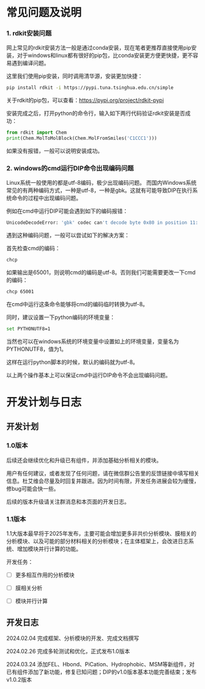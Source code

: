 # 常见问题及说明

### 1. rdkit安装问题

网上常见的rdkit安装方法一般是通过conda安装，现在笔者更推荐直接使用pip安装，对于windows和linux都有很好的pip包，比conda安装更方便更快捷，更不容易遇到编译问题。

这里我们使用pip安装，同时调用清华源，安装更加快捷：

```bash
pip install rdkit -i https://pypi.tuna.tsinghua.edu.cn/simple
```

关于rdkit的pip包，可以查看：https://pypi.org/project/rdkit-pypi

安装完成之后，打开python的命令行，输入如下两行代码验证rdkit安装是否成功：

```python
from rdkit import Chem
print(Chem.MolToMolBlock(Chem.MolFromSmiles('C1CCC1')))
```

如果没有报错，一般可以说明安装成功。


### 2. windows的cmd运行DIP命令出现编码问题

Linux系统一般使用的都是utf-8编码，极少出现编码问题。
而国内Windows系统常见的有两种编码方式，一种是utf-8，一种是gbk。这就有可能导致DIP在执行系统命令的过程中出现编码问题。

例如在cmd中运行DIP可能会遇到如下的编码报错：

```bash
UnicodeDecodeError: 'gbk' codec can't decode byte 0x80 in position 11: illegal multibyte sequence
```

遇到这种编码问题，一般可以尝试如下的解决方案：

首先检查cmd的编码：

```bash
chcp
```

如果输出是65001，则说明cmd的编码是utf-8。否则我们可能需要更改一下cmd的编码：

```bash
chcp 65001
```

在cmd中运行这条命令能够将cmd的编码临时转换为utf-8。

同时，建议设置一下python编码的环境变量：

```bash
set PYTHONUTF8=1
```

当然也可以在windows系统的环境变量中设置如上的环境变量，变量名为PYTHONUTF8，值为1。

这样在运行python脚本的时候，默认的编码就为utf-8。

以上两个操作基本上可以保证cmd中运行DIP命令不会出现编码问题。



# 开发计划与日志

## 开发计划

### 1.0版本

后续还会继续优化和升级已有组件，并添加基础分析相关的模块。

用户有任何建议，或者发现了任何问题，请在微信群公告里的反馈链接中填写相关信息。杜艾维会尽量及时回复并跟进。因为时间有限，开发任务进展会较为缓慢，修bug可能会快一些。

后续的版本升级请关注群消息和本页面的开发日志。


### 1.1版本

1.1大版本最早将于2025年发布，主要可能会增加更多非共价分析模块、膜相关的分析模块、以及可能的部分材料相关的分析模块；在主体框架上，会改进日志系统、增加模块并行计算的功能。

开发任务：
- [ ] 更多相互作用的分析模块
- [ ] 膜相关分析
- [ ] 模块并行计算
  

## 开发日志

2024.02.04 完成框架、分析模块的开发、完成文档撰写

2024.02.26 完成多轮测试和优化，正式发布1.0版本

2024.03.24 添加FEL、Hbond、PiCation、Hydrophobic、MSM等新组件，对已有组件添加了新功能，修复已知问题；DIP的v1.0版本基本功能完善结束；发布v1.0.2版本
